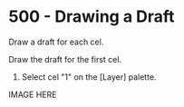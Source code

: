 # 500 - Drawing a Draft

Draw a draft for each cel.

<Draw the First Cel>

Draw the draft for the first cel.

1. Select cel "1" on the [Layer] palette.

IMAGE HERE
